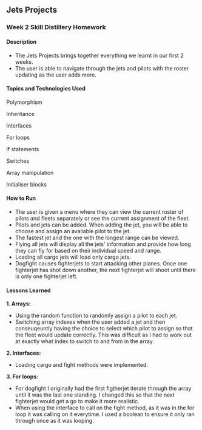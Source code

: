 ## Jets Projects
### Week 2 Skill Distillery Homework

#### Description
- The Jets Projects brings together everything we learnt in our first 2 weeks. 
- The user is able to navigate through the jets and pilots with the roster updating as the user adds more.

#### Topics and Technologies Used
Polymorphism

Inheritance

Interfaces

For loops

If statements

Switches

Array manipulation

Initialiser blocks

#### How to Run
- The user is given a menu where they can view the current roster of pilots and fleets separately or see the current assignment of the fleet.
- Pilots and jets can be added. When adding the jet, you will be able to choose and assign an available pilot to the jet.
- The fastest jet and the one with the longest range can be viewed.
- Flying all jets will display all the jets' information and provide how long they can fly for based on their individual speed and range.
- Loading all cargo jets will load only cargo jets.
- Dogfight causes fighterjets to start attacking other planes. Once one fighterjet has shot down another, the next fighterjet will shoot until there is only one fighterjet left.

#### Lessons Learned
**1. Arrays:**

- Using the random function to randomly assign a pilot to each jet.
- Switching array indexes when the user added a jet and then conseuqeuntly having the choice to select which pilot to assign so that the fleet 		would update correctly. This was difficult as I had to work out at exactly what index to switch to and from in the array.
	
**2. Interfaces:**

- Loading cargo and fight methods were implemented.
	
**3. For loops:**

- For dogfight I originally had the first figtherjet iterate through the array until it was the last one standing. I changed this so that the next 	fighterjet would get a go to make it more realistic.
- When using the interface to call on the fight method, as it was in the for loop it was calling on it everytime. I used a boolean to ensure it 	only ran through once as it was looping.